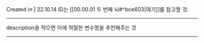 Created in | 22.10.14
ID는 [[00.00.01 두 번째 뇌#^bce603|여기]]를 참고할 것.

---

description을 적으면 이에 적절한 변수명을 추천해주는 것




---
